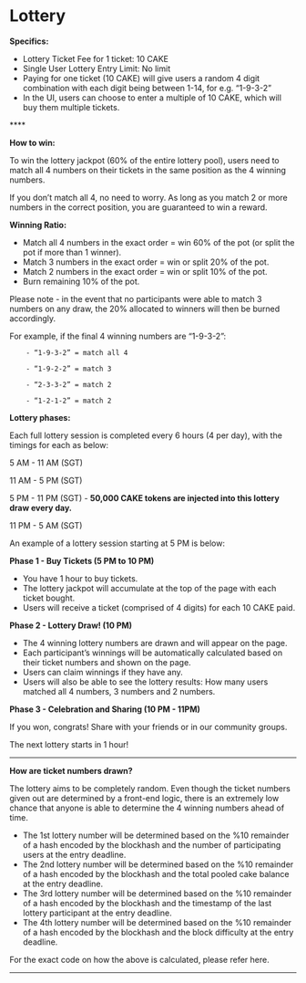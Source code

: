 # Lottery

**Specifics:**

* Lottery Ticket Fee for 1 ticket: 10 CAKE 
* Single User Lottery Entry Limit: No limit
* Paying for one ticket \(10 CAKE\) will give users a random 4 digit combination with each digit being between 1-14, for e.g. “1-9-3-2”
* In the UI, users can choose to enter a multiple of 10 CAKE, which will buy them multiple tickets. 

\*\*\*\*

**How to win:**

To win the lottery jackpot \(60% of the entire lottery pool\), users need to match all 4 numbers on their tickets in the same position as the 4 winning numbers.

If you don’t match all 4, no need to worry. As long as you match 2 or more numbers in the correct position, you are guaranteed to win a reward.  


**Winning Ratio:**

* Match all 4 numbers in the exact order = win 60% of the pot \(or split the pot if more than 1 winner\). 
* Match 3 numbers in the exact order = win or split 20% of the pot.
* Match 2 numbers in the exact order = win or split 10% of the pot.
* Burn remaining 10% of the pot.

Please note - in the event that no participants were able to match 3 numbers on any draw, the 20% allocated to winners will then be burned accordingly.

For example, if the final 4 winning numbers are “1-9-3-2”:  


        - “1-9-3-2” = match all 4

        - “1-9-2-2” = match 3

        - “2-3-3-2” = match 2

        - “1-2-1-2” = match 2



**Lottery phases:**  


Each full lottery session is completed every 6 hours \(4 per day\), with the timings for each as below:

5 AM - 11 AM \(SGT\)

11 AM - 5 PM \(SGT\) 

5 PM - 11 PM \(SGT\)  - **50,000 CAKE tokens are injected into this lottery draw every day.**

11 PM - 5 AM \(SGT\) 

An example of a lottery session starting at 5 PM is below:  


**Phase 1 - Buy Tickets \(5 PM to 10 PM\)**

* You have 1 hour to buy tickets. 
* The lottery jackpot will accumulate at the top of the page with each ticket bought.
* Users will receive a ticket \(comprised of 4 digits\) for each 10 CAKE paid.

**Phase 2 - Lottery Draw! \(10 PM\)**

* The 4 winning lottery numbers are drawn and will appear on the page. 
* Each participant’s winnings will be automatically calculated based on their ticket numbers and shown on the page.
* Users can claim winnings if they have any.
* Users will also be able to see the lottery results: How many users matched all 4 numbers, 3 numbers and 2 numbers. 

**Phase 3 - Celebration and Sharing \(10 PM - 11PM\)**

If you won, congrats! Share with your friends or in our community groups.

The next lottery starts in 1 hour!  
  
****

**How are ticket numbers drawn?**  


The lottery aims to be completely random. Even though the ticket numbers given out are determined by a front-end logic, there is an extremely low chance that anyone is able to determine the 4 winning numbers ahead of time.  


* The 1st lottery number will be determined based on the %10 remainder of a hash encoded by the blockhash and the number of participating users at the entry deadline.
* The 2nd lottery number will be determined based on the %10 remainder of a hash encoded by the blockhash and the total pooled cake balance at the entry deadline.
* The 3rd lottery number will be determined based on the %10 remainder of a hash encoded by the blockhash and the timestamp of the last lottery participant at the entry deadline.
* The 4th lottery number will be determined based on the %10 remainder of a hash encoded by the blockhash and the block difficulty at the entry deadline.

For the exact code on how the above is calculated, please refer here.  
  
****

